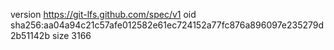 version https://git-lfs.github.com/spec/v1
oid sha256:aa04a94c21c57afe012582e61ec724152a77fc876a896097e235279d2b51142b
size 3166
